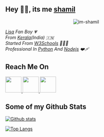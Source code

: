 ## Hey 👋🏻, its me [shamil](https://github.com/im-shamil)
<div align="center">

  <img src="https://komarev.com/ghpvc/?username=im-shamil" alt="im-shamil"/>

</div>

*[Lisa](https://g.co/kgs/BGmYij) Fan Boy 💗
<br>
From [Kerala](https://maps.app.goo.gl/Gv4zFy9uC8nTQJam9)(India) 🇮🇳
<br>
Started From [W3Schools](https://www.w3schools.com) 🧑🏻‍💻
<br>
Professional In [Python](https://www.python.org/) And [Nodejs](https://nodejs.org/en/) ❤️‍🩹*
<br>

## Reach Me On
<a href="https://t.me/im_shamil">

<img src="https://cdn3.iconfinder.com/data/icons/popular-services-brands-vol-2/512/telegram-1024.png" width="50" height="50">

</a>

<a href="https://instagram.com/im.shamil">

<img src="https://www.mppc.icmscholars.org/wp-content/uploads/2013/04/JFyofc-logo-instagram-background-png.png" width="50" height="50">

</a>

<a href="https://replit.com/@ImShamil0">

<img src="https://upload.wikimedia.org/wikipedia/commons/b/b2/Repl.it_logo.svg" width="50" height="50">

</a>

## Some of my Github Stats

[![Github stats](https://github-readme-stats.vercel.app/api?username=im-shamil&show_icons=true&include_all_commits=true)](https://github.com/im-shamil/github-readme-stats)

[![Top Langs](https://github-readme-stats.vercel.app/api/top-langs/?username=im-shamil&layout=compact)](https://github.com/im-shamil/github-readme-stats)
